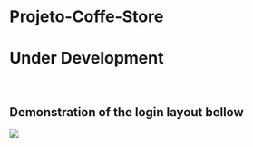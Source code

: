 # Projeto-Coffe-Store

<h1>Under Development</h1>
<br />
<h2>Demonstration of the login layout bellow</h2>
<img src="https://raw.githubusercontent.com/mowlkmorok/Projeto-Coffe-Store/master/Gifs/Projeto%20Coffe-Store.gif">
